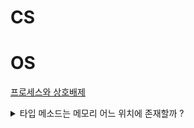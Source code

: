 # CS

# OS

[프로세스와 상호배제](Process_Mutual_Exclusion.md)


<details>
  <summary> 타입 메소드는 메모리 어느 위치에 존재할까 ? </summary>
  -  링크
</details>
